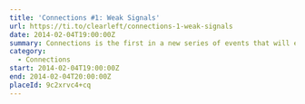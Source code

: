 ```yaml
---
title: 'Connections #1: Weak Signals'
url: https://ti.to/clearleft/connections-1-weak-signals
date: 2014-02-04T19:00:00Z
summary: Connections is the first in a new series of events that will explore the edges of design, technology and science.
category:
  - Connections
start: 2014-02-04T19:00:00Z
end: 2014-02-04T20:00:00Z
placeId: 9c2xrvc4+cq
---
```

